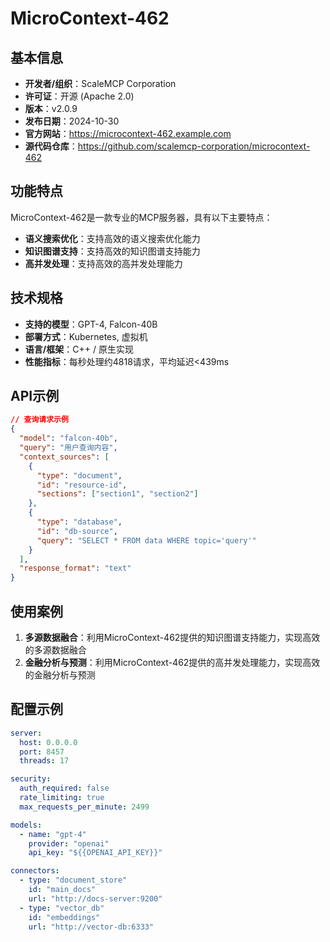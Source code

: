 # MicroContext-462

## 基本信息

- **开发者/组织**：ScaleMCP Corporation
- **许可证**：开源 (Apache 2.0)
- **版本**：v2.0.9
- **发布日期**：2024-10-30
- **官方网站**：https://microcontext-462.example.com
- **源代码仓库**：https://github.com/scalemcp-corporation/microcontext-462

## 功能特点

MicroContext-462是一款专业的MCP服务器，具有以下主要特点：

- **语义搜索优化**：支持高效的语义搜索优化能力
- **知识图谱支持**：支持高效的知识图谱支持能力
- **高并发处理**：支持高效的高并发处理能力


## 技术规格

- **支持的模型**：GPT-4, Falcon-40B
- **部署方式**：Kubernetes, 虚拟机
- **语言/框架**：C++ / 原生实现
- **性能指标**：每秒处理约4818请求，平均延迟<439ms

## API示例

```json
// 查询请求示例
{
  "model": "falcon-40b",
  "query": "用户查询内容",
  "context_sources": [
    {
      "type": "document",
      "id": "resource-id",
      "sections": ["section1", "section2"]
    },
    {
      "type": "database",
      "id": "db-source",
      "query": "SELECT * FROM data WHERE topic='query'"
    }
  ],
  "response_format": "text"
}
```

## 使用案例

1. **多源数据融合**：利用MicroContext-462提供的知识图谱支持能力，实现高效的多源数据融合
2. **金融分析与预测**：利用MicroContext-462提供的高并发处理能力，实现高效的金融分析与预测


## 配置示例

```yaml
server:
  host: 0.0.0.0
  port: 8457
  threads: 17

security:
  auth_required: false
  rate_limiting: true
  max_requests_per_minute: 2499

models:
  - name: "gpt-4"
    provider: "openai"
    api_key: "${{OPENAI_API_KEY}}"

connectors:
  - type: "document_store"
    id: "main_docs"
    url: "http://docs-server:9200"
  - type: "vector_db"
    id: "embeddings"
    url: "http://vector-db:6333"
```